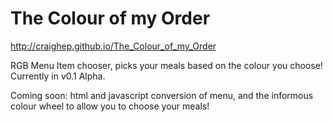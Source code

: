 # The Colour of my Order
http://craighep.github.io/The_Colour_of_my_Order

RGB Menu Item chooser, picks your meals based on the colour you choose!
Currently in v0.1 Alpha.

Coming soon: html and javascript conversion of menu, and the informous colour wheel to allow you to choose your meals!
